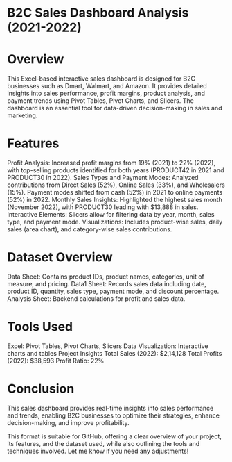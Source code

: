 # B2C Sales Dashboard Analysis (2021-2022)
# Overview
This Excel-based interactive sales dashboard is designed for B2C businesses such as Dmart, Walmart, and Amazon. It provides detailed insights into sales performance, profit margins, product analysis, and payment trends using Pivot Tables, Pivot Charts, and Slicers. The dashboard is an essential tool for data-driven decision-making in sales and marketing.

# Features
Profit Analysis: Increased profit margins from 19% (2021) to 22% (2022), with top-selling products identified for both years (PRODUCT42 in 2021 and PRODUCT30 in 2022).
Sales Types and Payment Modes: Analyzed contributions from Direct Sales (52%), Online Sales (33%), and Wholesalers (15%). Payment modes shifted from cash (52%) in 2021 to online payments (52%) in 2022.
Monthly Sales Insights: Highlighted the highest sales month (November 2022), with PRODUCT30 leading with $13,888 in sales.
Interactive Elements: Slicers allow for filtering data by year, month, sales type, and payment mode.
Visualizations: Includes product-wise sales, daily sales (area chart), and category-wise sales contributions.
# Dataset Overview
Data Sheet: Contains product IDs, product names, categories, unit of measure, and pricing.
Data1 Sheet: Records sales data including date, product ID, quantity, sales type, payment mode, and discount percentage.
Analysis Sheet: Backend calculations for profit and sales data.
# Tools Used
Excel: Pivot Tables, Pivot Charts, Slicers
Data Visualization: Interactive charts and tables
Project Insights
Total Sales (2022): $2,14,128
Total Profits (2022): $38,593
Profit Ratio: 22%
# Conclusion
This sales dashboard provides real-time insights into sales performance and trends, enabling B2C businesses to optimize their strategies, enhance decision-making, and improve profitability.

This format is suitable for GitHub, offering a clear overview of your project, its features, and the dataset used, while also outlining the tools and techniques involved. Let me know if you need any adjustments!
